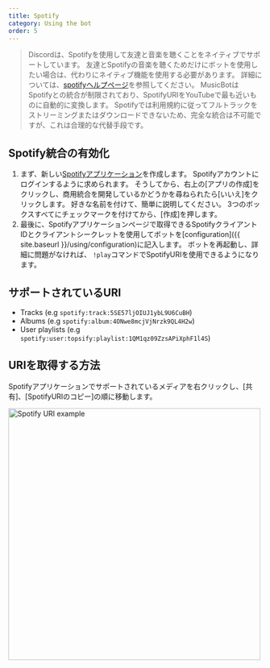 ```yaml
---
title: Spotify
category: Using the bot
order: 5
---
```


> Discordは、Spotifyを使用して友達と音楽を聴くことをネイティブでサポートしています。 友達とSpotifyの音楽を聴くためだけにボットを使用したい場合は、代わりにネイティブ機能を使用する必要があります。 詳細については、[spotifyヘルプページ](https://support.spotify.com/jp/using_spotify/app_integrations/discord/)を参照してください。
MusicBotはSpotifyとの統合が制限されており、SpotifyURIをYouTubeで最も近いものに自動的に変換します。 Spotifyでは利用規約に従ってフルトラックをストリーミングまたはダウンロードできないため、完全な統合は不可能ですが、これは合理的な代替手段です。

## Spotify統合の有効化

1. まず、新しい[Spotifyアプリケーション](https://beta.developer.spotify.com/dashboard/applications)を作成します。 Spotifyアカウントにログインするように求められます。 そうしてから、右上の[アプリの作成]をクリックし、商用統合を開発しているかどうかを尋ねられたら[いいえ]をクリックします。 好きな名前を付けて、簡単に説明してください。 3つのボックスすべてにチェックマークを付けてから、[作成]を押します。
2. 最後に、Spotifyアプリケーションページで取得できるSpotifyクライアントIDとクライアントシークレットを使用してボットを[configuration]({{ site.baseurl }}/using/configuration)に記入します。 ボットを再起動し、詳細に問題がなければ、 `!play`コマンドでSpotifyURIを使用できるようになります。

## サポートされているURI

* Tracks (e.g `spotify:track:5SE57ljOIUJ1ybL9U6CuBH`)
* Albums (e.g `spotify:album:4ONwe8mcjVjNrzk9QL4H2w`)
* User playlists (e.g `spotify:user:topsify:playlist:1QM1qz09ZzsAPiXphF1l4S`)

## URIを取得する方法
Spotifyアプリケーションでサポートされているメディアを右クリックし、[共有]、[SpotifyURIのコピー]の順に移動します。

<img class="doc-img" src="{{ site.baseurl }}/images/spotify-uri.png" alt="Spotify URI example" style="width: 500px;"/>
